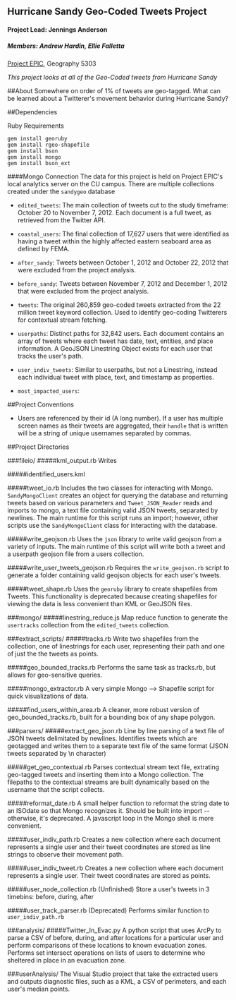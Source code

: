 ## Hurricane Sandy Geo-Coded Tweets Project
#### Project Lead: Jennings Anderson
##### Members: Andrew Hardin, Ellie Falletta

[Project EPIC](http://epic.cs.colorado.edu), Geography 5303

_This project looks at all of the Geo-Coded tweets from Hurricane Sandy_


##About
Somewhere on order of 1% of tweets are geo-tagged.  What can be learned about a Twitterer's movement behavior during Hurricane Sandy?

##Dependencies

Ruby Requirements
````
gem install georuby
gem install rgeo-shapefile
gem install bson
gem install mongo
gem install bson_ext
````

####Mongo Connection
The data for this project is held on Project EPIC's local analytics server on the CU campus.  There are multiple collections created under the ````sandygeo```` database

- ````edited_tweets````: The main collection of tweets cut to the study timeframe: October 20 to November 7, 2012.  Each document is a full tweet, as retrieved from the Twitter API.

- ````coastal_users````: The final collection of 17,627 users that were identified as having a tweet within the highly affected eastern seaboard area as defined by FEMA.

- ````after_sandy````: Tweets between October 1, 2012 and October 22, 2012 that were excluded from the project analysis.

- ````before_sandy````: Tweets between November 7, 2012 and December 1, 2012 that were excluded from the project analysis.

- ````tweets````: The original 260,859 geo-coded tweets extracted from the 22 million tweet keyword collection.  Used to identify geo-coding Twitterers for contextual stream fetching.

- ````userpaths````: Distinct paths for 32,842 users.  Each document contains an array of tweets where each tweet has date, text, entities, and place information.  A GeoJSON Linestring Object exists for each user that tracks the user's path.

- ````user_indiv_tweets````: Similar to userpaths, but not a Linestring, instead each individual tweet with place, text, and timestamp as properties.

- ````most_impacted_users````:



##Project Conventions
- Users are referenced by their id (A long number).  If a user has multiple screen names as their tweets are aggregated, their ````handle```` that is written will be a string of unique usernames separated by commas.


##Project Directories

###fileio/
#####kml_output.rb
Writes

#####identified_users.kml

#####tweet_io.rb
Includes the two classes for interacting with Mongo.  ````SandyMongoClient```` creates an object for querying the database and returning tweets based on various parameters and ````Tweet_JSON_Reader```` reads and imports to mongo, a text file containing valid JSON tweets, separated by newlines.  The main runtime for this script runs an import; however, other scripts use the ````SandyMongoClient```` class for interacting with the database.

#####write_geojson.rb
Uses the ````json```` library to write valid geojson from a variety of inputs.  The main runtime of this script will write both a tweet  and a userpath geojson file from a users collection.

#####write_user_tweets_geojson.rb
Requires the ````write_geojson.rb```` script to generate a folder containing valid geojson objects for each user's tweets.

#####tweet_shape.rb
Uses the ````georuby```` library to create shapefiles from Tweets.  This functionality is deprecated because creating shapefiles for viewing the data is less convenient than KML or GeoJSON files.

###mongo/
#####linestring_reduce.js
Map reduce function to generate the ````usertracks```` collection from the ````edited_tweets```` collection.


###extract_scripts/
#####tracks.rb
Write two shapefiles from the collection, one of linestrings for each user, representing their path and one of just the the tweets as points.

#####geo_bounded_tracks.rb
Performs the same task as tracks.rb, but allows for geo-sensitive queries.

#####mongo_extractor.rb
A very simple Mongo --> Shapefile script for quick visualizations of data.

#####find_users_within_area.rb
A cleaner, more robust version of geo_bounded_tracks.rb, built for a bounding box of any shape polygon.

###parsers/
#####extract_geo_json.rb
Line by line parsing of a text file of JSON tweets delimitated by newlines.  Identifies tweets which are geotagged and writes them to a separate text file of the same format (JSON tweets separated by \n character)

#####get_geo_contextual.rb
Parses contextual stream text file, extrating geo-tagged tweets and inserting them into a Mongo collection.  The filepaths to the contextual streams are built dynamically based on the username that the script collects.

#####reformat_date.rb
A small helper function to reformat the string date to an ISOdate so that Mongo recognizes it.  Should be built into import -- otherwise, it's deprecated.  A javascript loop in the Mongo shell is more convenient.

#####user_indiv_path.rb
Creates a new collection where each document represents a single user and their tweet coordinates are stored as line strings to observe their movement path.

#####user_indiv_tweet.rb
Creates a new collection where each document represents a single user.  Their tweet coordinates are stored as points.

#####user_node_collection.rb
(Unfinished) Store a user's tweets in 3 timebins: before, during, after

#####user_track_parser.rb
(Deprecated) Performs similar function to ````user_indiv_path.rb````


###analysis/
#####Twitter_In_Evac.py
A python script that uses ArcPy to parse a CSV of before, during, and after locations for a particular user and perform comparisons of these locations to known evacuation zones.  Performs set intersect operations on lists of users to determine who sheltered in place in an evacuation zone.

###userAnalysis/
The Visual Studio project that take the extracted users and outputs diagnostic files, such as a KML, a CSV of perimeters, and each user's median points.
